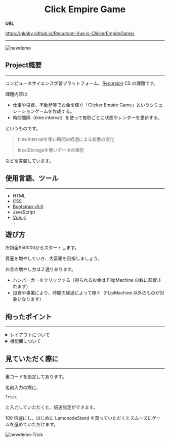 <h1 align="center">Click Empire Game</h1>

**URL**

https://pkoky.github.io/Recursion-Vue.js-ClickerEmpireGame/

---

![newdemo](https://user-images.githubusercontent.com/78239360/141881283-87effcea-78f9-43fc-83a9-54c459cf56cd.gif)

<h2>Project概要</h2>

---

コンピュータサイエンス学習プラットフォーム、[Recursion](https://recursionist.io/dashboard/users/koky) CS の課題です。

課題内容は

- 仕事や投資、不動産等でお金を稼ぐ「Clicker Empire Game」というシミュレーションゲームを作成する。
- 時間間隔（time interval）を使って毎秒ごとに状態やレンダーを更新する。

というものです。

> time intervalを使い時間の経過による状態の変化

> localStorageを使いデータの保存

などを実装しています。


<h2>使用言語、ツール</h2>

---

- HTML
- CSS
- [Bootstrap v5.0](https://getbootstrap.jp/docs/5.0/getting-started/introduction/)
- JavaScript
- [Vue.js](https://jp.vuejs.org/index.html)

<h2>遊び方</h2>
所持金$50000からスタートします。

資産を増やしていき、大富豪を目指しましょう。

お金の増やし方は２通りあります。

- ハンバーガーをクリックする（得られるお金は FilipMachine の数に影響されます）
- 投資や事業により、時間の経過によって稼ぐ（FLipMachine 以外のものが対象となります）

<h2>拘ったポイント</h2>

---

<details>
<summary>レイアウトについて</summary>
<div>

レイアウトは課題サンプルがあったので、そちらを参考にしました。  
その上で下記のことを意識しました。

```
- ユーザーが見やすくわかりやすいこと
- 画面サイズが変わってもレイアウトが崩れないこと　
```

</div>
</details>

<details>
<summary>機能面について</summary>
<div>

下記のことを意識しました。

```
- 出来る限り 1 つのメソッドに 1 つの役割
- 英語を読むように理解できる変数名
```

</div>
</details>

<h2>見ていただく際に</h2>

---

裏コードを設定してあります。

名前入力の際に、

```
Trick
```

と入力していただくと、倍速設定ができます。

100 倍速にし、はじめに LemonadeStand を買っていただくとスムーズにゲームを進めていただけます。

![newdemo-Trick](https://user-images.githubusercontent.com/78239360/141881953-5d26ed37-1c3a-4198-bf00-910a2b317e03.gif)
